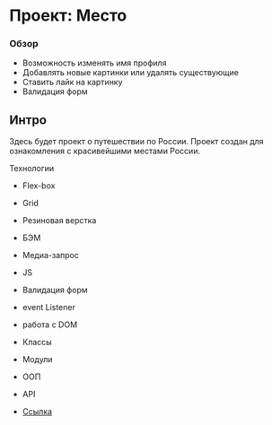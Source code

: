 # Проект: Место

### Обзор

* Возможность изменять имя профиля
* Добавлять новые картинки или удалять существующие
* Ставить лайк на картинку
* Валидация форм


## Интро
Здесь будет проект о путешествии по России. Проект создан для ознакомления с красивейшими местами России.

Технологии

* Flex-box
* Grid
* Резиновая верстка
* БЭМ
* Медиа-запрос
* JS
* Валидация форм
* event Listener
* работа с DOM
* Классы
* Модули
* ООП
* API

* [Ссылка](https://sergejjlozjuk.github.io/mesto/?)  